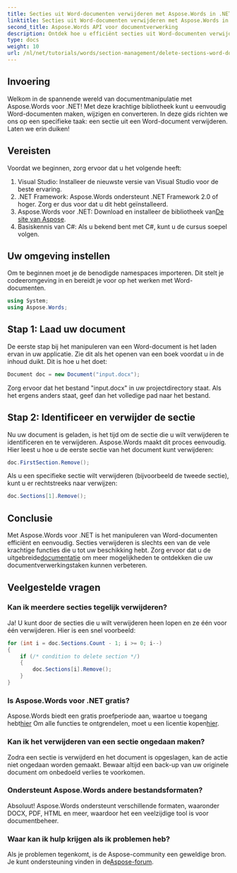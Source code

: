 ```yaml
---
title: Secties uit Word-documenten verwijderen met Aspose.Words in .NET
linktitle: Secties uit Word-documenten verwijderen met Aspose.Words in .NET
second_title: Aspose.Words API voor documentverwerking
description: Ontdek hoe u efficiënt secties uit Word-documenten verwijdert met Aspose.Words voor .NET. Deze uitgebreide gids leidt u door de vereisten.
type: docs
weight: 10
url: /nl/net/tutorials/words/section-management/delete-sections-word-document/
---
```

## Invoering

Welkom in de spannende wereld van documentmanipulatie met Aspose.Words voor .NET! Met deze krachtige bibliotheek kunt u eenvoudig Word-documenten maken, wijzigen en converteren. In deze gids richten we ons op een specifieke taak: een sectie uit een Word-document verwijderen. Laten we erin duiken!

## Vereisten

Voordat we beginnen, zorg ervoor dat u het volgende heeft:

1. Visual Studio: Installeer de nieuwste versie van Visual Studio voor de beste ervaring.
2. .NET Framework: Aspose.Words ondersteunt .NET Framework 2.0 of hoger. Zorg er dus voor dat u dit hebt geïnstalleerd.
3.  Aspose.Words voor .NET: Download en installeer de bibliotheek van[De site van Aspose](https://releases.aspose.com/words/net/).
4. Basiskennis van C#: Als u bekend bent met C#, kunt u de cursus soepel volgen.

## Uw omgeving instellen

Om te beginnen moet je de benodigde namespaces importeren. Dit stelt je codeeromgeving in en bereidt je voor op het werken met Word-documenten.

```csharp
using System;
using Aspose.Words;
```

## Stap 1: Laad uw document

De eerste stap bij het manipuleren van een Word-document is het laden ervan in uw applicatie. Zie dit als het openen van een boek voordat u in de inhoud duikt. Dit is hoe u het doet:

```csharp
Document doc = new Document("input.docx");
```

Zorg ervoor dat het bestand "input.docx" in uw projectdirectory staat. Als het ergens anders staat, geef dan het volledige pad naar het bestand.

## Stap 2: Identificeer en verwijder de sectie

Nu uw document is geladen, is het tijd om de sectie die u wilt verwijderen te identificeren en te verwijderen. Aspose.Words maakt dit proces eenvoudig. Hier leest u hoe u de eerste sectie van het document kunt verwijderen:

```csharp
doc.FirstSection.Remove();
```

Als u een specifieke sectie wilt verwijderen (bijvoorbeeld de tweede sectie), kunt u er rechtstreeks naar verwijzen:

```csharp
doc.Sections[1].Remove();
```

## Conclusie

 Met Aspose.Words voor .NET is het manipuleren van Word-documenten efficiënt en eenvoudig. Secties verwijderen is slechts een van de vele krachtige functies die u tot uw beschikking hebt. Zorg ervoor dat u de uitgebreide[documentatie](https://reference.aspose.com/words/net/) om meer mogelijkheden te ontdekken die uw documentverwerkingstaken kunnen verbeteren.

## Veelgestelde vragen

### Kan ik meerdere secties tegelijk verwijderen?
Ja! U kunt door de secties die u wilt verwijderen heen lopen en ze één voor één verwijderen. Hier is een snel voorbeeld:

```csharp
for (int i = doc.Sections.Count - 1; i >= 0; i--)
{
    if (/* condition to delete section */)
    {
        doc.Sections[i].Remove();
    }
}
```

### Is Aspose.Words voor .NET gratis?
 Aspose.Words biedt een gratis proefperiode aan, waartoe u toegang hebt[hier](https://releases.aspose.com/) Om alle functies te ontgrendelen, moet u een licentie kopen[hier](https://purchase.aspose.com/buy).

### Kan ik het verwijderen van een sectie ongedaan maken?
Zodra een sectie is verwijderd en het document is opgeslagen, kan de actie niet ongedaan worden gemaakt. Bewaar altijd een back-up van uw originele document om onbedoeld verlies te voorkomen.

### Ondersteunt Aspose.Words andere bestandsformaten?
Absoluut! Aspose.Words ondersteunt verschillende formaten, waaronder DOCX, PDF, HTML en meer, waardoor het een veelzijdige tool is voor documentbeheer.

### Waar kan ik hulp krijgen als ik problemen heb?
 Als je problemen tegenkomt, is de Aspose-community een geweldige bron. Je kunt ondersteuning vinden in de[Aspose-forum](https://forum.aspose.com/c/words/8).